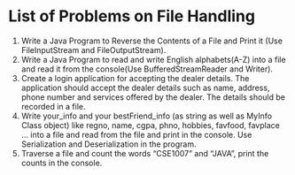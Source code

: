 # List of Problems on File Handling

1. Write a Java Program to Reverse the Contents of a File and Print it (Use FileInputStream and FileOutputStream).
2. Write a Java Program to read and write English alphabets(A-Z) into a file and read it from the console(Use BufferedStreamReader and Writer).
3. Create a login application for accepting the dealer details. The application should accept the dealer details such as name, address, phone number and services offered by the
dealer. The details should be recorded in a file. 
4. Write your_info and your bestFriend_info (as string as well as MyInfo Class object) like regno, name, cgpa, phno, hobbies, favfood, favplace … into a file and read
from the file and print in the console. Use Serialization and Deserialization in the program.
5. Traverse a file and count the words “CSE1007” and “JAVA”, print the counts in the console.
